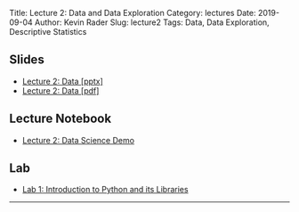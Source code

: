 Title: Lecture 2: Data and Data Exploration
Category: lectures
Date: 2019-09-04
Author: Kevin Rader
Slug: lecture2
Tags: Data, Data Exploration, Descriptive Statistics



## Slides

- [Lecture 2: Data [pptx]]({attach}presentation/Lecture2_Data.pptx )
- [Lecture 2: Data [pdf]]({attach}presentation/Lecture2_Data.pdf )

## Lecture Notebook

- [Lecture 2: Data Science Demo]({static}notes/Lecture2_Notebook.ipynb)

## Lab

- [Lab 1: Introduction to Python and its Libraries]({static}../../labs/lab01/notebook/cs109a_lab1_intro.ipynb)

<hr>

